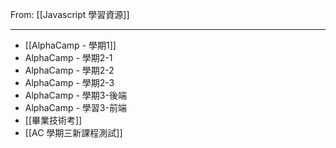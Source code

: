 From: [[Javascript 學習資源]]

---

* [[AlphaCamp - 學期1]]
* AlphaCamp - 學期2-1
* AlphaCamp - 學期2-2
* AlphaCamp - 學期2-3
* AlphaCamp - 學期3-後端
* AlphaCamp - 學習3-前端
* [[畢業技術考]]
* [[AC 學期三新課程測試]]